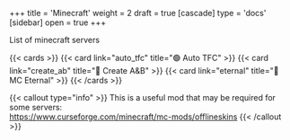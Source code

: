 +++
title = 'Minecraft'
weight = 2
draft = true
[cascade]
	type = 'docs'
[sidebar]
	open = true
+++

List of minecraft servers


{{< cards >}}
  {{< card link="auto_tfc" title="🟢 Auto TFC" >}}
  {{< card link="create_ab" title="🔴 Create A&B" >}}
  {{< card link="eternal" title="🔴 MC Eternal" >}}
{{< /cards >}}


{{< callout type="info" >}}
This is a useful mod that may be required for some servers:\
https://www.curseforge.com/minecraft/mc-mods/offlineskins
{{< /callout >}}


